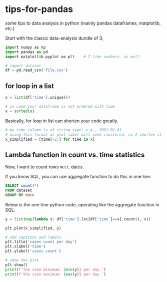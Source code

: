 # tips-for-pandas
some tips to data analysis in python (mainly pandas dataframes, matplotlib, etc.)

Start with the classic data-analysis dundle of 3;

```python
import numpy as np
import pandas as pd
import matplotlib.pyplot as plt    # I like seaborn, as well

# import dataset
df = pd.read_csv('file.csv')
```

## for loop in a list

```python
x = list(df['time'].unique())

# in case your dataframe is not ordered with time
x = sorted(x) 
```

Basically, for loop in list can shorten your code greatly.

```python
# my time column is of string type: e.g., 2001-01-01
# using this format as plot label will seem clustered, so I shorten it below
x_simplified = [time[-2:] for time in x]
```

## Lambda function in count vs. time statistics

Now, I want to count rows w.r.t. dates.

If you know SQL, you can use aggregate function to do this in one line.

```sql
SELECT count(*)
FROM dataset
GROUP BY date
```

Below is the one-line python code, operating like the aggregate function in SQL.

```python
y = list(map(lambda x: df['time'].loc[df['time']==x].count(), x))
```

```python
plt.plot(x_simplified, y)

# add captions and labels
plt.title('cases count per day')
plt.xlabel('time')
plt.ylabel('cases count')

# show the plot
plt.show()
print(f'the case minimum: {min(y)} per day.')
print(f'the case maximum: {max(y)} per day.')
```

